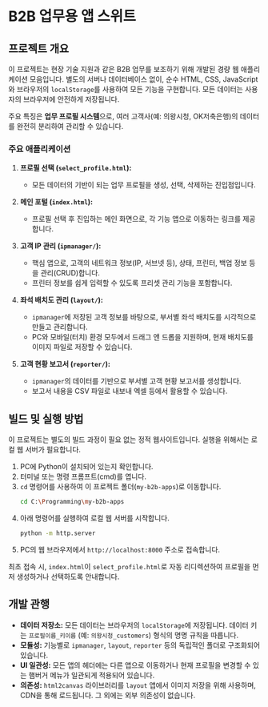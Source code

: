 # B2B 업무용 앱 스위트

## 프로젝트 개요

이 프로젝트는 현장 기술 지원과 같은 B2B 업무를 보조하기 위해 개발된 경량 웹 애플리케이션 모음입니다. 별도의 서버나 데이터베이스 없이, 순수 HTML, CSS, JavaScript와 브라우저의 `localStorage`를 사용하여 모든 기능을 구현합니다. 모든 데이터는 사용자의 브라우저에 안전하게 저장됩니다.

주요 특징은 **업무 프로필 시스템**으로, 여러 고객사(예: 의왕시청, OK저축은행)의 데이터를 완전히 분리하여 관리할 수 있습니다.

### 주요 애플리케이션

1.  **프로필 선택 (`select_profile.html`):**
    *   모든 데이터의 기반이 되는 업무 프로필을 생성, 선택, 삭제하는 진입점입니다.

2.  **메인 포털 (`index.html`):**
    *   프로필 선택 후 진입하는 메인 화면으로, 각 기능 앱으로 이동하는 링크를 제공합니다.

3.  **고객 IP 관리 (`ipmanager/`):**
    *   핵심 앱으로, 고객의 네트워크 정보(IP, 서브넷 등), 상태, 프린터, 백업 정보 등을 관리(CRUD)합니다.
    *   프린터 정보를 쉽게 입력할 수 있도록 프리셋 관리 기능을 포함합니다.

4.  **좌석 배치도 관리 (`layout/`):**
    *   `ipmanager`에 저장된 고객 정보를 바탕으로, 부서별 좌석 배치도를 시각적으로 만들고 관리합니다.
    *   PC와 모바일(터치) 환경 모두에서 드래그 앤 드롭을 지원하며, 현재 배치도를 이미지 파일로 저장할 수 있습니다.

5.  **고객 현황 보고서 (`reporter/`):**
    *   `ipmanager`의 데이터를 기반으로 부서별 고객 현황 보고서를 생성합니다.
    *   보고서 내용을 CSV 파일로 내보내 엑셀 등에서 활용할 수 있습니다.

## 빌드 및 실행 방법

이 프로젝트는 별도의 빌드 과정이 필요 없는 정적 웹사이트입니다. 실행을 위해서는 로컬 웹 서버가 필요합니다.

1.  PC에 Python이 설치되어 있는지 확인합니다.
2.  터미널 또는 명령 프롬프트(cmd)를 엽니다.
3.  `cd` 명령어를 사용하여 이 프로젝트 폴더(`my-b2b-apps`)로 이동합니다.
    ```bash
    cd C:\Programming\my-b2b-apps
    ```
4.  아래 명령어를 실행하여 로컬 웹 서버를 시작합니다.
    ```bash
    python -m http.server
    ```
5.  PC의 웹 브라우저에서 `http://localhost:8000` 주소로 접속합니다.

최초 접속 시, `index.html`이 `select_profile.html`로 자동 리디렉션하여 프로필을 먼저 생성하거나 선택하도록 안내합니다.

## 개발 관행

*   **데이터 저장소:** 모든 데이터는 브라우저의 `localStorage`에 저장됩니다. 데이터 키는 `프로필이름_키이름` (예: `의왕시청_customers`) 형식의 명명 규칙을 따릅니다.
*   **모듈성:** 기능별로 `ipmanager`, `layout`, `reporter` 등의 독립적인 폴더로 구조화되어 있습니다.
*   **UI 일관성:** 모든 앱의 헤더에는 다른 앱으로 이동하거나 현재 프로필을 변경할 수 있는 햄버거 메뉴가 일관되게 적용되어 있습니다.
*   **의존성:** `html2canvas` 라이브러리를 `layout` 앱에서 이미지 저장을 위해 사용하며, CDN을 통해 로드됩니다. 그 외에는 외부 의존성이 없습니다.
